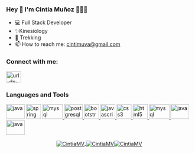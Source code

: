 ### Hey 👋 I'm Cintia Muñoz 👩🏻‍💻


- 💻  Full Stack Developer
-  ✨Kinesiology 
- 🌱 Trekking
- 📫 How to reach me: cintimuva@gmail.com
<h3 align="left">Connect with me:</h3>
<p align="left">
<a href="https://linkedin.com/in/cintia-munoz-valdes-kine/" target="blank"><img align="center" src="https://raw.githubusercontent.com/rahuldkjain/github-profile-readme-generator/master/src/images/icons/Social/linked-in-alt.svg" alt="url-de-linkedin" height="30" width="40" /></a>
</p>

<h3 align="left">Languages and Tools</h3>
    <p align="left"> 
        <a href="https://www.java.com/" target="_blank"> <img
        src="https://www.vectorlogo.zone/logos/java/java-icon.svg" alt="java"
        width="50" height="40" margin-right="3px"/></a> 
        <a href="https://spring.io/" target="_blank"> <img
        src="https://www.vectorlogo.zone/logos/springio/springio-icon.svg" alt="spring" width="40"
        height="40" margin-right="3px"/></a>
        <a href="https://www.mysql.com/" target="_blank"> <img
        src="https://www.vectorlogo.zone/logos/mysql/mysql-icon.svg" alt="mysql"
        width="55" height="40" margin-right="3px"/> </a>
        <a href="https://www.postgresql.org/" target="_blank"> <img
        src="https://www.vectorlogo.zone/logos/postgresql/postgresql-icon.svg" alt="postgresql"
        width="50" height="40" margin-right="3px"/> </a> 
        <a href="https://getbootstrap.com" target="_blank"> <img
        src="https://www.vectorlogo.zone/logos/getbootstrap/getbootstrap-icon.svg" alt="bootstrap"
        width="40" height="40" margin-right="3px"/> </a> 
        <a href="https://developer.mozilla.org/es/docs/Web/JavaScript" target="_blank"> <img
        src="https://upload.vectorlogo.zone/logos/javascript/images/239ec8a4-163e-4792-83b6-3f6d96911757.svg" alt="javascript"
        width="40" height="40" margin-right="3px"/> </a> 
        <a href="https://www.w3schools.com/css/" target="_blank"> <img
        src="https://cdn1.iconfinder.com/data/icons/logotypes/32/badge-css-3-128.png" alt="css3"
        width="40" height="40" margin-right="3px"/> </a> 
        <a href="https://www.w3.org/html/" target="_blank"> <img
        src="https://www.vectorlogo.zone/logos/w3_html5/w3_html5-icon.svg" alt="html5"
        width="40" height="40" margin-right="3px"/> </a> 
        <a href="https://www.mysql.com/" target="_blank"> <img
        src="https://www.vectorlogo.zone/logos/nodejs/nodejs-icon.svg" alt="mysql"
        width="55" height="40" margin-right="3px"/> </a>
        <a href="https://www.phpmyadmin.net/" target="_blank"> <img
        src="https://www.vectorlogo.zone/logos/phpmyadmin/phpmyadmin-ar21.svg" alt="java"
        width="50" height="40" margin-right="3px"/> </a> 
        <a href="https://www.php.net/" target="_blank">
        <img src="https://www.vectorlogo.zone/logos/php/php-horizontal.svg" alt="java"
         width="50" height="40" margin-right="3px"/> </a> <a href="https://spring.io/" target="_blank">
         </p>


<p align="center"><img align="center" src="https://github-readme-stats.vercel.app/api/top-langs?username=Cintia-MV&show_icons=true&locale=en&theme=tokyonight&langs_count=3" alt="CintiaMV" />&nbsp;<img align="center" src="https://github-readme-stats.vercel.app/api?username=Cintia-MV&show_icons=true&locale=en&theme=tokyonight" alt="CintiaMV" /><img align="center" src="https://github-readme-streak-stats.herokuapp.com/?user=Cintia-MV&theme=dark" alt="CintiaMV" /></p>
